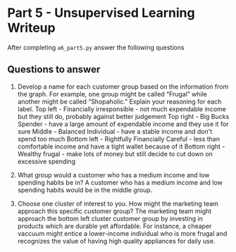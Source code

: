 # Part 5 - Unsupervised Learning Writeup

After completing `a6_part5.py` answer the following questions

## Questions to answer

1. Develop a name for each customer group based on the information from the graph. For example, one group might be called “Frugal” while another might be called “Shopaholic.” Explain your reasoning for each label.
    Top left - Financially irresponsible - not much expendable income but they still do, probably against better judgement
    Top right - Big Bucks Spender - have a large amount of expendable income and they use it for sure
    Middle - Balanced Individual - have a stable income and don't spend too much
    Bottom left - Rightfully Financially Careful - less than comfortable income and have a tight wallet because of it
    Bottom right - Wealthy frugal - make lots of money but still decide to cut down on excessive spending

2. What group would a customer who has a medium income and low spending habits be in?
    A customer who has a medium income and low spending habits would be in the middle group.

3. Choose one cluster of interest to you. How might the marketing team approach this specific customer group?
    The marketing team might approach the bottom left cluster customer group by investing in products which are durable yet affordable. For instance, a cheaper vaccuum might entice a lower-income individual who is more frugal and recognizes the value of having high quality appliances for daily use.

